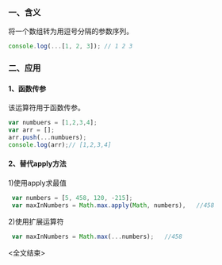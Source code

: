 ### 一、含义

将一个数组转为用逗号分隔的参数序列。

```js
console.log(...[1, 2, 3]); // 1 2 3
```

### 二、应用
#### 1、函数传参
该运算符用于函数传参。

```js
var numbuers = [1,2,3,4];
var arr = [];
arr.push(...numbuers);
console.log(arr);// [1,2,3,4]
```

#### 2、替代apply方法

1)使用apply求最值

```js
 var numbers = [5, 458, 120, -215];
 var maxInNumbers = Math.max.apply(Math, numbers),   //458
```

2)使用扩展运算符

```js
 var maxInNumbers = Math.max(...numbers);   //458
```

<全文结束>